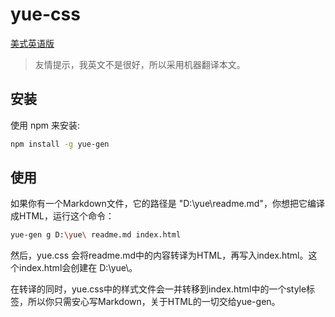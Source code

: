 # yue-css

[美式英语版](./README.md)

> 友情提示，我英文不是很好，所以采用机器翻译本文。

## 安装

使用 npm 来安装:

```sh
npm install -g yue-gen
```

## 使用

如果你有一个Markdown文件，它的路径是 "D:\yue\readme.md"，你想把它编译成HTML，运行这个命令：

```sh
yue-gen g D:\yue\ readme.md index.html
```

然后，yue.css 会将readme.md中的内容转译为HTML，再写入index.html。这个index.html会创建在 D:\yue\。

在转译的同时，yue.css中的样式文件会一并转移到index.html中的一个style标签，所以你只需安心写Markdown，关于HTML的一切交给yue-gen。
